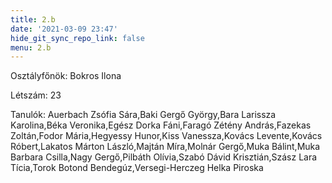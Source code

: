 ```yaml
---
title: 2.b
date: '2021-03-09 23:47'
hide_git_sync_repo_link: false
menu: 2.b
---
```


Osztályfőnök: Bokros Ilona

Létszám: 23

Tanulók: Auerbach Zsófia Sára,Baki Gergő György,Bara Larissza Karolina,Béka Veronika,Egész Dorka Fáni,Faragó Zétény András,Fazekas Zoltán,Fodor Mária,Hegyessy Hunor,Kiss Vanessza,Kovács Levente,Kovács Róbert,Lakatos Márton László,Majtán Míra,Molnár Gergő,Muka Bálint,Muka Barbara Csilla,Nagy Gergő,Pilbáth Olívia,Szabó Dávid Krisztián,Szász Lara Tícia,Torok Botond Bendegúz,Versegi-Herczeg Helka Piroska